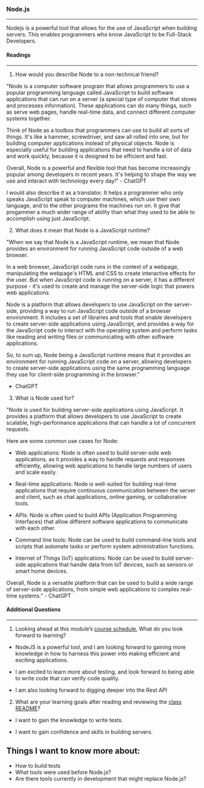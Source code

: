 ### Node.js
___

Nodejs is a powerful tool that allows for the use of JavaScript when building servers. This enables programmers who know JavaScript to be Full-Stack Developers.

#### Readings
___

1. How would you describe Node to a non-technical friend?


"Node is a computer software program that allows programmers to use a popular programming language called JavaScript to build software applications that can run on a server (a special type of computer that stores and processes information). These applications can do many things, such as serve web pages, handle real-time data, and connect different computer systems together.

Think of Node as a toolbox that programmers can use to build all sorts of things. It's like a hammer, screwdriver, and saw all rolled into one, but for building computer applications instead of physical objects. Node is especially useful for building applications that need to handle a lot of data and work quickly, because it is designed to be efficient and fast.

Overall, Node is a powerful and flexible tool that has become increasingly popular among developers in recent years. It's helping to shape the way we use and interact with technology every day!" - ChatGPT

I would also describe it as a translator. It helps a programmer who only speaks JavaScript speak to  computer machines, which use their own language, and to the other programs the machines run on. It give that progammer a much wider range of ability than what they used to be able to accomplish using just JavaScript. 

2. What does it mean that Node is a JavaScript runtime?

"When we say that Node is a JavaScript runtime, we mean that Node provides an environment for running JavaScript code outside of a web browser.

In a web browser, JavaScript code runs in the context of a webpage, manipulating the webpage's HTML and CSS to create interactive effects for the user. But when JavaScript code is running on a server, it has a different purpose - it's used to create and manage the server-side logic that powers web applications.

Node is a platform that allows developers to use JavaScript on the server-side, providing a way to run JavaScript code outside of a browser environment. It includes a set of libraries and tools that enable developers to create server-side applications using JavaScript, and provides a way for the JavaScript code to interact with the operating system and perform tasks like reading and writing files or communicating with other software applications.

So, to sum up, Node being a JavaScript runtime means that it provides an environment for running JavaScript code on a server, allowing developers to create server-side applications using the same programming language they use for client-side programming in the browser."
- ChatGPT

3. What is Node used for?

"Node is used for building server-side applications using JavaScript. It provides a platform that allows developers to use JavaScript to create scalable, high-performance applications that can handle a lot of concurrent requests.

Here are some common use cases for Node:

* Web applications: Node is often used to build server-side web applications, as it provides a way to handle requests and responses efficiently, allowing web applications to handle large numbers of users and scale easily.

* Real-time applications: Node is well-suited for building real-time applications that require continuous communication between the server and client, such as chat applications, online gaming, or collaborative tools.

* APIs: Node is often used to build APIs (Application Programming Interfaces) that allow different software applications to communicate with each other.

* Command line tools: Node can be used to build command-line tools and scripts that automate tasks or perform system administration functions.

* Internet of Things (IoT) applications: Node can be used to build server-side applications that handle data from IoT devices, such as sensors or smart home devices.

Overall, Node is a versatile platform that can be used to build a wide range of server-side applications, from simple web applications to complex real-time systems." - ChatGPT


#### Additional Questions
___


1. Looking ahead at this module’s [course schedule](https://codefellows.github.io/code-401-javascript-guide/curriculum/#module-1), What do you look forward to learning?

* NodeJS is a powerful tool, and I am looking forward to gaining more knowledge in how to harness this power into making efficient and exciting applications.

* I am excited to learn more about testing, and look forward to being able to write code that can verify code quality.

* I am also looking forward to digging deeper into the Rest API




2. What are your learning goals after reading and reviewing the [class README](https://codefellows.github.io/code-401-javascript-guide/curriculum/class-01/)?

* I want to gain the knowledge to write tests.

* I want to gain confidence and skills in building servers. 

## Things I want to know more about:

* How to build tests
* What tools were used before Node.js?
* Are there tools currently in development that might replace Node.js?